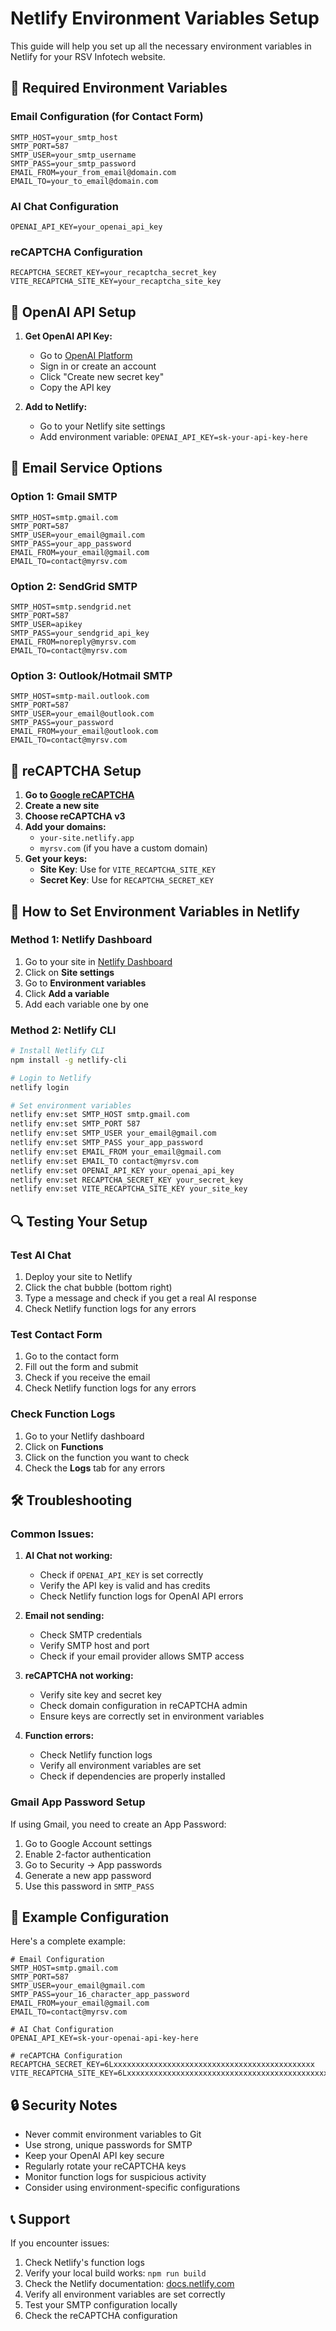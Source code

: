 # Netlify Environment Variables Setup

This guide will help you set up all the necessary environment variables in Netlify for your RSV Infotech website.

## 🔧 Required Environment Variables

### Email Configuration (for Contact Form)
```
SMTP_HOST=your_smtp_host
SMTP_PORT=587
SMTP_USER=your_smtp_username
SMTP_PASS=your_smtp_password
EMAIL_FROM=your_from_email@domain.com
EMAIL_TO=your_to_email@domain.com
```

### AI Chat Configuration
```
OPENAI_API_KEY=your_openai_api_key
```

### reCAPTCHA Configuration
```
RECAPTCHA_SECRET_KEY=your_recaptcha_secret_key
VITE_RECAPTCHA_SITE_KEY=your_recaptcha_site_key
```

## 🤖 OpenAI API Setup

1. **Get OpenAI API Key:**
   - Go to [OpenAI Platform](https://platform.openai.com/api-keys)
   - Sign in or create an account
   - Click "Create new secret key"
   - Copy the API key

2. **Add to Netlify:**
   - Go to your Netlify site settings
   - Add environment variable: `OPENAI_API_KEY=sk-your-api-key-here`

## 📧 Email Service Options

### Option 1: Gmail SMTP
```
SMTP_HOST=smtp.gmail.com
SMTP_PORT=587
SMTP_USER=your_email@gmail.com
SMTP_PASS=your_app_password
EMAIL_FROM=your_email@gmail.com
EMAIL_TO=contact@myrsv.com
```

### Option 2: SendGrid SMTP
```
SMTP_HOST=smtp.sendgrid.net
SMTP_PORT=587
SMTP_USER=apikey
SMTP_PASS=your_sendgrid_api_key
EMAIL_FROM=noreply@myrsv.com
EMAIL_TO=contact@myrsv.com
```

### Option 3: Outlook/Hotmail SMTP
```
SMTP_HOST=smtp-mail.outlook.com
SMTP_PORT=587
SMTP_USER=your_email@outlook.com
SMTP_PASS=your_password
EMAIL_FROM=your_email@outlook.com
EMAIL_TO=contact@myrsv.com
```

## 🔐 reCAPTCHA Setup

1. **Go to [Google reCAPTCHA](https://www.google.com/recaptcha/admin)**
2. **Create a new site**
3. **Choose reCAPTCHA v3**
4. **Add your domains:**
   - `your-site.netlify.app`
   - `myrsv.com` (if you have a custom domain)
5. **Get your keys:**
   - **Site Key**: Use for `VITE_RECAPTCHA_SITE_KEY`
   - **Secret Key**: Use for `RECAPTCHA_SECRET_KEY`

## 🚀 How to Set Environment Variables in Netlify

### Method 1: Netlify Dashboard
1. Go to your site in [Netlify Dashboard](https://app.netlify.com)
2. Click on **Site settings**
3. Go to **Environment variables**
4. Click **Add a variable**
5. Add each variable one by one

### Method 2: Netlify CLI
```bash
# Install Netlify CLI
npm install -g netlify-cli

# Login to Netlify
netlify login

# Set environment variables
netlify env:set SMTP_HOST smtp.gmail.com
netlify env:set SMTP_PORT 587
netlify env:set SMTP_USER your_email@gmail.com
netlify env:set SMTP_PASS your_app_password
netlify env:set EMAIL_FROM your_email@gmail.com
netlify env:set EMAIL_TO contact@myrsv.com
netlify env:set OPENAI_API_KEY your_openai_api_key
netlify env:set RECAPTCHA_SECRET_KEY your_secret_key
netlify env:set VITE_RECAPTCHA_SITE_KEY your_site_key
```

## 🔍 Testing Your Setup

### Test AI Chat
1. Deploy your site to Netlify
2. Click the chat bubble (bottom right)
3. Type a message and check if you get a real AI response
4. Check Netlify function logs for any errors

### Test Contact Form
1. Go to the contact form
2. Fill out the form and submit
3. Check if you receive the email
4. Check Netlify function logs for any errors

### Check Function Logs
1. Go to your Netlify dashboard
2. Click on **Functions**
3. Click on the function you want to check
4. Check the **Logs** tab for any errors

## 🛠️ Troubleshooting

### Common Issues:

1. **AI Chat not working:**
   - Check if `OPENAI_API_KEY` is set correctly
   - Verify the API key is valid and has credits
   - Check Netlify function logs for OpenAI API errors

2. **Email not sending:**
   - Check SMTP credentials
   - Verify SMTP host and port
   - Check if your email provider allows SMTP access

3. **reCAPTCHA not working:**
   - Verify site key and secret key
   - Check domain configuration in reCAPTCHA admin
   - Ensure keys are correctly set in environment variables

4. **Function errors:**
   - Check Netlify function logs
   - Verify all environment variables are set
   - Check if dependencies are properly installed

### Gmail App Password Setup
If using Gmail, you need to create an App Password:
1. Go to Google Account settings
2. Enable 2-factor authentication
3. Go to Security → App passwords
4. Generate a new app password
5. Use this password in `SMTP_PASS`

## 📝 Example Configuration

Here's a complete example:

```env
# Email Configuration
SMTP_HOST=smtp.gmail.com
SMTP_PORT=587
SMTP_USER=your_email@gmail.com
SMTP_PASS=your_16_character_app_password
EMAIL_FROM=your_email@gmail.com
EMAIL_TO=contact@myrsv.com

# AI Chat Configuration
OPENAI_API_KEY=sk-your-openai-api-key-here

# reCAPTCHA Configuration
RECAPTCHA_SECRET_KEY=6Lxxxxxxxxxxxxxxxxxxxxxxxxxxxxxxxxxxxxxxxxxxxxx
VITE_RECAPTCHA_SITE_KEY=6Lxxxxxxxxxxxxxxxxxxxxxxxxxxxxxxxxxxxxxxxxxxxxx
```

## 🔒 Security Notes

- Never commit environment variables to Git
- Use strong, unique passwords for SMTP
- Keep your OpenAI API key secure
- Regularly rotate your reCAPTCHA keys
- Monitor function logs for suspicious activity
- Consider using environment-specific configurations

## 📞 Support

If you encounter issues:
1. Check Netlify's function logs
2. Verify your local build works: `npm run build`
3. Check the Netlify documentation: [docs.netlify.com](https://docs.netlify.com)
4. Verify all environment variables are set correctly
5. Test your SMTP configuration locally
6. Check the reCAPTCHA configuration 